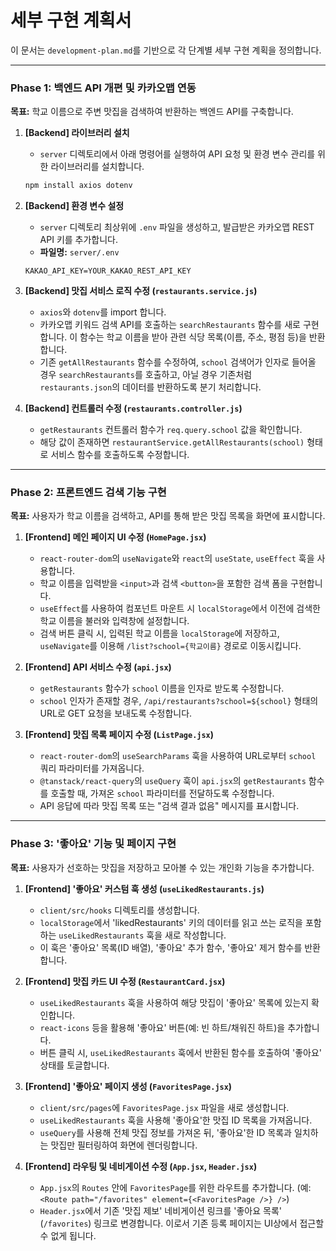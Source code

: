 # 세부 구현 계획서

이 문서는 `development-plan.md`를 기반으로 각 단계별 세부 구현 계획을 정의합니다.

---

### **Phase 1: 백엔드 API 개편 및 카카오맵 연동**

**목표:** 학교 이름으로 주변 맛집을 검색하여 반환하는 백엔드 API를 구축합니다.

1.  **[Backend] 라이브러리 설치**
    -   `server` 디렉토리에서 아래 명령어를 실행하여 API 요청 및 환경 변수 관리를 위한 라이브러리를 설치합니다.
    ```bash
    npm install axios dotenv
    ```

2.  **[Backend] 환경 변수 설정**
    -   `server` 디렉토리 최상위에 `.env` 파일을 생성하고, 발급받은 카카오맵 REST API 키를 추가합니다.
    -   **파일명:** `server/.env`
    ```
    KAKAO_API_KEY=YOUR_KAKAO_REST_API_KEY
    ```

3.  **[Backend] 맛집 서비스 로직 수정 (`restaurants.service.js`)**
    -   `axios`와 `dotenv`를 import 합니다.
    -   카카오맵 키워드 검색 API를 호출하는 `searchRestaurants` 함수를 새로 구현합니다. 이 함수는 학교 이름을 받아 관련 식당 목록(이름, 주소, 평점 등)을 반환합니다.
    -   기존 `getAllRestaurants` 함수를 수정하여, `school` 검색어가 인자로 들어올 경우 `searchRestaurants`를 호출하고, 아닐 경우 기존처럼 `restaurants.json`의 데이터를 반환하도록 분기 처리합니다.

4.  **[Backend] 컨트롤러 수정 (`restaurants.controller.js`)**
    -   `getRestaurants` 컨트롤러 함수가 `req.query.school` 값을 확인합니다.
    -   해당 값이 존재하면 `restaurantService.getAllRestaurants(school)` 형태로 서비스 함수를 호출하도록 수정합니다.

---

### **Phase 2: 프론트엔드 검색 기능 구현**

**목표:** 사용자가 학교 이름을 검색하고, API를 통해 받은 맛집 목록을 화면에 표시합니다.

1.  **[Frontend] 메인 페이지 UI 수정 (`HomePage.jsx`)**
    -   `react-router-dom`의 `useNavigate`와 `react`의 `useState`, `useEffect` 훅을 사용합니다.
    -   학교 이름을 입력받을 `<input>`과 검색 `<button>`을 포함한 검색 폼을 구현합니다.
    -   `useEffect`를 사용하여 컴포넌트 마운트 시 `localStorage`에서 이전에 검색한 학교 이름을 불러와 입력창에 설정합니다.
    -   검색 버튼 클릭 시, 입력된 학교 이름을 `localStorage`에 저장하고, `useNavigate`를 이용해 `/list?school={학교이름}` 경로로 이동시킵니다.

2.  **[Frontend] API 서비스 수정 (`api.jsx`)**
    -   `getRestaurants` 함수가 `school` 이름을 인자로 받도록 수정합니다.
    -   `school` 인자가 존재할 경우, `/api/restaurants?school=${school}` 형태의 URL로 GET 요청을 보내도록 수정합니다.

3.  **[Frontend] 맛집 목록 페이지 수정 (`ListPage.jsx`)**
    -   `react-router-dom`의 `useSearchParams` 훅을 사용하여 URL로부터 `school` 쿼리 파라미터를 가져옵니다.
    -   `@tanstack/react-query`의 `useQuery` 훅이 `api.jsx`의 `getRestaurants` 함수를 호출할 때, 가져온 `school` 파라미터를 전달하도록 수정합니다.
    -   API 응답에 따라 맛집 목록 또는 "검색 결과 없음" 메시지를 표시합니다.

---

### **Phase 3: '좋아요' 기능 및 페이지 구현**

**목표:** 사용자가 선호하는 맛집을 저장하고 모아볼 수 있는 개인화 기능을 추가합니다.

1.  **[Frontend] '좋아요' 커스텀 훅 생성 (`useLikedRestaurants.js`)**
    -   `client/src/hooks` 디렉토리를 생성합니다.
    -   `localStorage`에서 'likedRestaurants' 키의 데이터를 읽고 쓰는 로직을 포함하는 `useLikedRestaurants` 훅을 새로 작성합니다.
    -   이 훅은 '좋아요' 목록(ID 배열), '좋아요' 추가 함수, '좋아요' 제거 함수를 반환합니다.

2.  **[Frontend] 맛집 카드 UI 수정 (`RestaurantCard.jsx`)**
    -   `useLikedRestaurants` 훅을 사용하여 해당 맛집이 '좋아요' 목록에 있는지 확인합니다.
    -   `react-icons` 등을 활용해 '좋아요' 버튼(예: 빈 하트/채워진 하트)을 추가합니다.
    -   버튼 클릭 시, `useLikedRestaurants` 훅에서 반환된 함수를 호출하여 '좋아요' 상태를 토글합니다.

3.  **[Frontend] '좋아요' 페이지 생성 (`FavoritesPage.jsx`)**
    -   `client/src/pages`에 `FavoritesPage.jsx` 파일을 새로 생성합니다.
    -   `useLikedRestaurants` 훅을 사용해 '좋아요'한 맛집 ID 목록을 가져옵니다.
    -   `useQuery`를 사용해 전체 맛집 정보를 가져온 뒤, '좋아요'한 ID 목록과 일치하는 맛집만 필터링하여 화면에 렌더링합니다.

4.  **[Frontend] 라우팅 및 네비게이션 수정 (`App.jsx`, `Header.jsx`)**
    -   `App.jsx`의 `Routes` 안에 `FavoritesPage`를 위한 라우트를 추가합니다. (예: `<Route path="/favorites" element={<FavoritesPage />} />`)
    -   `Header.jsx`에서 기존 '맛집 제보' 네비게이션 링크를 '좋아요 목록' (`/favorites`) 링크로 변경합니다. 이로서 기존 등록 페이지는 UI상에서 접근할 수 없게 됩니다.
